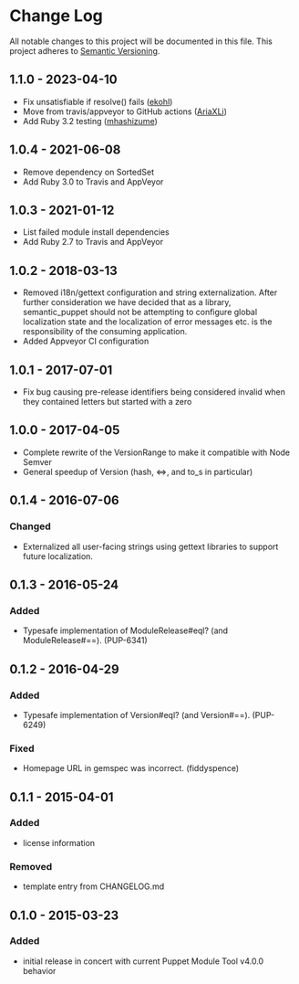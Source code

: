 # Change Log
All notable changes to this project will be documented in this file.
This project adheres to [Semantic Versioning](http://semver.org/).

## 1.1.0 - 2023-04-10
- Fix unsatisfiable if resolve() fails ([ekohl](https://github.com/ekohl))
- Move from travis/appveyor to GitHub actions ([AriaXLi](https://github.com/AriaXLi))
- Add Ruby 3.2 testing ([mhashizume](https://github.com/mhashizume))

## 1.0.4 - 2021-06-08
- Remove dependency on SortedSet
- Add Ruby 3.0 to Travis and AppVeyor

## 1.0.3 - 2021-01-12
- List failed module install dependencies
- Add Ruby 2.7 to Travis and AppVeyor

## 1.0.2 - 2018-03-13
- Removed i18n/gettext configuration and string externalization. After further consideration we have decided that
  as a library, semantic_puppet should not be attempting to configure global localization state and the localization
  of error messages etc. is the responsibility of the consuming application.
- Added Appveyor CI configuration

## 1.0.1 - 2017-07-01
- Fix bug causing pre-release identifiers being considered invalid when they contained letters but started with a zero

## 1.0.0 - 2017-04-05
- Complete rewrite of the VersionRange to make it compatible with Node Semver
- General speedup of Version (hash, <=>, and to_s in particular)

## 0.1.4 - 2016-07-06
### Changed
- Externalized all user-facing strings using gettext libraries to support future localization.

## 0.1.3 - 2016-05-24
### Added
- Typesafe implementation of ModuleRelease#eql? (and ModuleRelease#==). (PUP-6341)

## 0.1.2 - 2016-04-29
### Added
- Typesafe implementation of Version#eql? (and Version#==). (PUP-6249)

### Fixed
- Homepage URL in gemspec was incorrect. (fiddyspence)

## 0.1.1 - 2015-04-01
### Added
- license information

### Removed
- template entry from CHANGELOG.md

## 0.1.0 - 2015-03-23
### Added
- initial release in concert with current Puppet Module Tool v4.0.0 behavior
